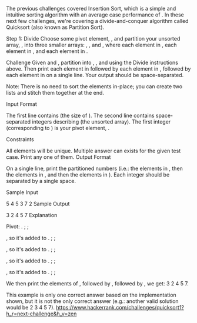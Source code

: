 The previous challenges covered Insertion Sort, which is a simple and intuitive sorting algorithm with an average case performance of . In these next few challenges, we're covering a divide-and-conquer algorithm called Quicksort (also known as Partition Sort).

Step 1: Divide 
Choose some pivot element, , and partition your unsorted array, , into three smaller arrays: , , and , where each element in , each element in , and each element in .

Challenge 
Given  and , partition  into , , and  using the Divide instructions above. Then print each element in  followed by each element in , followed by each element in  on a single line. Your output should be space-separated.

Note: There is no need to sort the elements in-place; you can create two lists and stitch them together at the end.

Input Format

The first line contains  (the size of ). 
The second line contains  space-separated integers describing  (the unsorted array). The first integer (corresponding to ) is your pivot element, .

Constraints

All elements will be unique.
Multiple answer can exists for the given test case. Print any one of them.
Output Format

On a single line, print the partitioned numbers (i.e.: the elements in , then the elements in , and then the elements in ). Each integer should be separated by a single space.

Sample Input

5
4 5 3 7 2
Sample Output

3 2 4 5 7
Explanation

 
Pivot: . 
; ; 

, so it's added to . 
; ; 

, so it's added to . 
; ; 

, so it's added to . 
; ; 

, so it's added to . 
; ; 

We then print the elements of , followed by , followed by , we get: 3 2 4 5 7.

This example is only one correct answer based on the implementation shown, but it is not the only correct answer (e.g.: another valid solution would be 2 3 4 5 7).
https://www.hackerrank.com/challenges/quicksort1?h_r=next-challenge&h_v=zen
